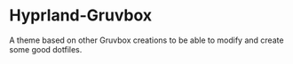 # Hyprland-Gruvbox
A theme based on other Gruvbox creations to be able to modify and create some good dotfiles.
